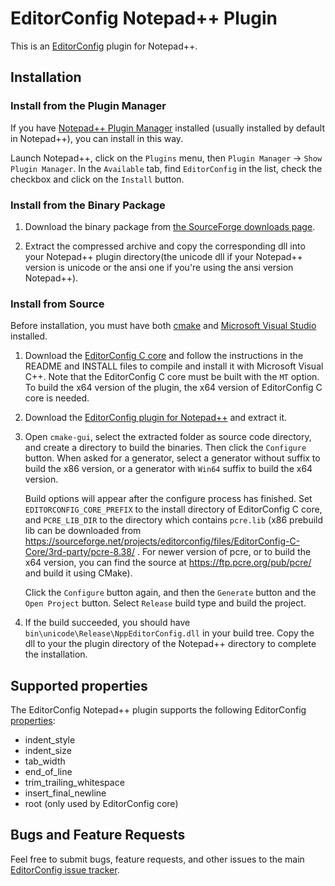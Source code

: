 # EditorConfig Notepad++ Plugin

This is an [EditorConfig][] plugin for Notepad++.

## Installation

### Install from the Plugin Manager

If you have [Notepad++ Plugin Manager][] installed (usually installed by
default in Notepad++), you can install in this way.

Launch Notepad++, click on the `Plugins` menu, then
`Plugin Manager` -> `Show Plugin Manager`. In the `Available` tab, find
`EditorConfig` in the list, check the checkbox and click on the `Install`
button.

### Install from the Binary Package

1.  Download the binary package from
    [the SourceForge downloads page][download].

2.  Extract the compressed archive and copy the corresponding dll into your
    Notepad++ plugin directory(the unicode dll if your Notepad++ version is
    unicode or the ansi one if you're using the ansi version Notepad++).


### Install from Source

Before installation, you must have both [cmake][] and [Microsoft Visual Studio][] installed.

1.  Download the [EditorConfig C core][] and follow the instructions in the README and INSTALL files to compile and install it with Microsoft Visual C++. Note that the EditorConfig C core must be built with the `MT` option. To build the x64 version of the plugin, the x64 version of EditorConfig C core is needed.
2.  Download the [EditorConfig plugin for Notepad++][] and extract it.
3.  Open `cmake-gui`, select the extracted folder as source code directory, and create a directory to build the binaries. Then click the `Configure` button. When asked for a generator, select a generator without suffix to build the x86 version, or a generator with `Win64` suffix to build the x64 version.

    Build options will appear after the configure process has finished. Set `EDITORCONFIG_CORE_PREFIX` to the install directory of EditorConfig C core, and `PCRE_LIB_DIR` to the directory which contains `pcre.lib` (x86 prebuild lib can be downloaded from https://sourceforge.net/projects/editorconfig/files/EditorConfig-C-Core/3rd-party/pcre-8.38/ . For newer version of pcre, or to build the x64 version, you can find the source at https://ftp.pcre.org/pub/pcre/ and build it using CMake).

    Click the `Configure` button again, and then the `Generate` button and the `Open Project` button. Select `Release` build type and build the project.
4.  If the build succeeded, you should have `bin\unicode\Release\NppEditorConfig.dll` in your build tree. Copy the dll to your the plugin directory of the Notepad++ directory to complete the installation.


## Supported properties

The EditorConfig Notepad++ plugin supports the following EditorConfig
[properties][]:

* indent_style
* indent_size
* tab_width
* end_of_line
* trim_trailing_whitespace
* insert_final_newline
* root (only used by EditorConfig core)

## Bugs and Feature Requests

Feel free to submit bugs, feature requests, and other issues to the main
[EditorConfig issue tracker](https://github.com/editorconfig/editorconfig/issues).


[cmake]: https://www.cmake.org
[EditorConfig]: http://editorconfig.org
[EditorConfig C core]: https://github.com/editorconfig/editorconfig-core
[EditorConfig plugin for Notepad++]: https://github.com/editorconfig/editorconfig-notepad-plus-plus
[Microsoft Visual Studio]: https://www.visualstudio.com/
[Notepad++ Plugin Manager]: https://bruderste.in/npp/pm/
[download]: https://sourceforge.net/projects/editorconfig/files/EditorConfig-Notepad%2B%2B-Plugin/
[properties]: http://editorconfig.org/#supported-properties
